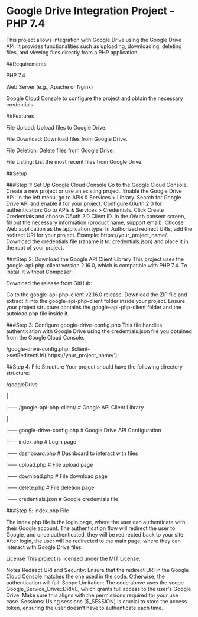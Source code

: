 # Google Drive Integration Project - PHP 7.4
This project allows integration with Google Drive using the Google Drive API. It provides functionalities such as uploading, downloading, deleting files, and viewing files directly from a PHP application.


##Requirements

PHP 7.4

Web Server (e.g., Apache or Nginx)

Google Cloud Console to configure the project and obtain the necessary credentials


##Features

File Upload: Upload files to Google Drive.

File Download: Download files from Google Drive.

File Deletion: Delete files from Google Drive.

File Listing: List the most recent files from Google Drive.


##Setup

###Step 1: Set Up Google Cloud Console
Go to the Google Cloud Console.
Create a new project or use an existing project.
Enable the Google Drive API:
In the left menu, go to APIs & Services > Library.
Search for Google Drive API and enable it for your project.
Configure OAuth 2.0 for authentication:
Go to APIs & Services > Credentials.
Click Create Credentials and choose OAuth 2.0 Client ID.
In the OAuth consent screen, fill out the necessary information (product name, support email).
Choose Web application as the application type.
In Authorized redirect URIs, add the redirect URI for your project. Example: https://your_project_name/.
Download the credentials file (raname it to: credentials.json) and place it in the root of your project.

###Step 2: Download the Google API Client Library
This project uses the google-api-php-client version 2.16.0, which is compatible with PHP 7.4. To install it without Composer:

Download the release from GitHub:

Go to the google-api-php-client v2.16.0 release.
Download the ZIP file and extract it into the google-api-php-client folder inside your project.
Ensure your project structure contains the google-api-php-client folder and the autoload.php file inside it.

###Step 3: Configure google-drive-config.php
This file handles authentication with Google Drive using the credentials.json file you obtained from the Google Cloud Console.

/google-drive-config.php: $client->setRedirectUri('https://your_project_name/');



##Step 4: File Structure
Your project should have the following directory structure:

/googleDrive

│

├── /google-api-php-client/          # Google API Client Library

│

├── google-drive-config.php         # Google Drive API Configuration

├── index.php                       # Login page

├── dashboard.php                   # Dashboard to interact with files

├── upload.php                      # File upload page 

├── download.php                    # File download page

├── delete.php                      # File deletion page

└── credentials.json                # Google credentials file


###Step 5: index.php File

The index.php file is the login page, where the user can authenticate with their Google account. The authentication flow will redirect the user to Google, and once authenticated, they will be redirected back to your site.
After login, the user will be redirected to the main page, where they can interact with Google Drive files.


License
This project is licensed under the MIT License.


Notes
Redirect URI and Security: Ensure that the redirect URI in the Google Cloud Console matches the one used in the code. Otherwise, the authentication will fail.
Scope Limitation: The code above uses the scope Google_Service_Drive::DRIVE, which grants full access to the user's Google Drive. Make sure this aligns with the permissions required for your use case.
Sessions: Using sessions ($_SESSION) is crucial to store the access token, ensuring the user doesn’t have to authenticate each time.
